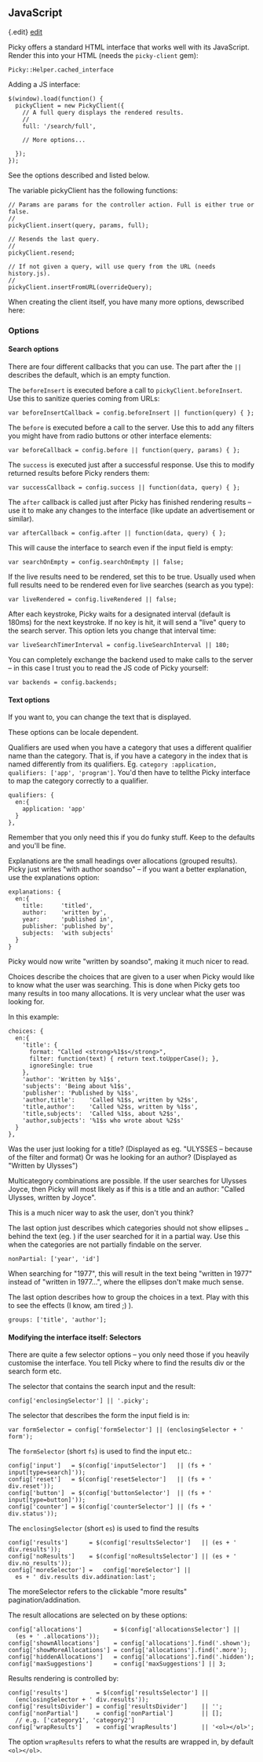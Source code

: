 ## JavaScript

{.edit}
[edit](http://github.com/floere/picky/blob/master/web/source/documentation/_javascript.html.md)

Picky offers a standard HTML interface that works well with its JavaScript. Render this into your HTML (needs the `picky-client` gem):

    Picky::Helper.cached_interface

Adding a JS interface:

    $(window).load(function() {
      pickyClient = new PickyClient({
        // A full query displays the rendered results.
        //
        full: '/search/full',
        
        // More options...
      
      });
    });

See the options described and listed below.

The variable pickyClient has the following functions:
  
    // Params are params for the controller action. Full is either true or false.
    //
    pickyClient.insert(query, params, full);
    
    // Resends the last query.
    //
    pickyClient.resend;
    
    // If not given a query, will use query from the URL (needs history.js).
    //
    pickyClient.insertFromURL(overrideQuery);

When creating the client itself, you have many more options, dewscribed here: 

### Options

#### Search options

There are four different callbacks that you can use. The part after the `||` describes the default, which is an empty function.

The `beforeInsert` is executed before a call to `pickyClient.beforeInsert`. Use this to sanitize queries coming from URLs:

    var beforeInsertCallback = config.beforeInsert || function(query) { };

The `before` is executed before a call to the server. Use this to add any filters you might have from radio buttons or other interface elements:

    var beforeCallback = config.before || function(query, params) { };

The `success` is executed just after a successful response. Use this to modify returned results before Picky renders them: 

    var successCallback = config.success || function(data, query) { };

The `after` callback is called just after Picky has finished rendering results – use it to make any changes to the interface (like update an advertisement or similar).

    var afterCallback = config.after || function(data, query) { };

This will cause the interface to search even if the input field is empty: 

    var searchOnEmpty = config.searchOnEmpty || false;

If the live results need to be rendered, set this to be true. Usually used when full results need to be rendered even for live searches (search as you type):

    var liveRendered = config.liveRendered || false;

After each keystroke, Picky waits for a designated interval (default is 180ms) for the next keystroke. If no key is hit, it will send a "live" query to the search server. This option lets you change that interval time:

    var liveSearchTimerInterval = config.liveSearchInterval || 180;

You can completely exchange the backend used to make calls to the server – in this case I trust you to read the JS code of Picky yourself:

    var backends = config.backends;

#### Text options

If you want to, you can change the text that is displayed.

These options can be locale dependent.

Qualifiers are used when you have a category that uses a different qualifier name than the category. That is, if you have a category in the index that is named differently from its qualifiers. Eg. `category :application, qualifiers: ['app', 'program']`. You'd then have to tellthe Picky interface to map the category correctly to a qualifier.

    qualifiers: {
      en:{
        application: 'app'
      }
    },

Remember that you only need this if you do funky stuff. Keep to the defaults and you'll be fine.

Explanations are the small headings over allocations (grouped results). Picky just writes "with author soandso" – if you want a better explanation, use the explanations option:

    explanations: {
      en:{
        title:     'titled',
        author:    'written by',
        year:      'published in',
        publisher: 'published by',
        subjects:  'with subjects'
      }
    }

Picky would now write "written by soandso", making it much nicer to read.
    
Choices describe the choices that are given to a user when Picky would like to know what the user was searching. This is done when Picky gets too many results in too many allocations. It is very unclear what the user was looking for.

In this example:
    
    choices: {
      en:{
        'title': {
          format: "Called <strong>%1$s</strong>",
          filter: function(text) { return text.toUpperCase(); },
          ignoreSingle: true
        },
        'author': 'Written by %1$s',
        'subjects': 'Being about %1$s',
        'publisher': 'Published by %1$s',
        'author,title':    'Called %1$s, written by %2$s',
        'title,author':    'Called %2$s, written by %1$s',
        'title,subjects':  'Called %1$s, about %2$s',
        'author,subjects': '%1$s who wrote about %2$s'
      }
    },
    
Was the user just looking for a title? (Displayed as eg. "ULYSSES – because of the filter and format) Or was he looking for an author? (Displayed as "Written by Ulysses")

Multicategory combinations are possible. If the user searches for Ulysses Joyce, then Picky will most likely as if this is a title and an author: "Called Ulysses, written by Joyce".

This is a much nicer way to ask the user, don't you think?

The last option just describes which categories should not show ellipses `…` behind the text (eg. ) if the user searched for it in a partial way. Use this when the categories are not partially findable on the server.

    nonPartial: ['year', 'id']
    
When searching for "1977", this will result in the text being "written in 1977" instead of "written in 1977…", where the ellipses don't make much sense.

The last option describes how to group the choices in a text. Play with this to see the effects (I know, am tired ;) ).

    groups: ['title', 'author'];

#### Modifying the interface itself: Selectors

There are quite a few selector options – you only need those if you heavily customise the interface. You tell Picky where to find the results div or the search form etc.

The selector that contains the search input and the result:

    config['enclosingSelector'] || '.picky';

The selector that describes the form the input field is in: 

    var formSelector = config['formSelector'] || (enclosingSelector + ' form');
    
The `formSelector` (short `fs`) is used to find the input etc.: 

    config['input']   = $(config['inputSelector']   || (fs + ' input[type=search]'));
    config['reset']   = $(config['resetSelector']   || (fs + ' div.reset'));
    config['button']  = $(config['buttonSelector']  || (fs + ' input[type=button]'));
    config['counter'] = $(config['counterSelector'] || (fs + ' div.status'));

The `enclosingSelector` (short `es`) is used to find the results
  
    config['results']      = $(config['resultsSelector']   || (es + ' div.results'));
    config['noResults']    = $(config['noResultsSelector'] || (es + ' div.no_results'));
    config['moreSelector'] =   config['moreSelector'] ||
      es + ' div.results div.addination:last';

The moreSelector refers to the clickable "more results" pagination/addination.

The result allocations are selected on by these options:

    config['allocations']         = $(config['allocationsSelector'] ||
      (es + ' .allocations'));
    config['shownAllocations']    = config['allocations'].find('.shown');
    config['showMoreAllocations'] = config['allocations'].find('.more');
    config['hiddenAllocations']   = config['allocations'].find('.hidden');
    config['maxSuggestions']      = config['maxSuggestions'] || 3;
      
Results rendering is controlled by:

    config['results']        = $(config['resultsSelector'] ||
      (enclosingSelector + ' div.results'));
    config['resultsDivider'] = config['resultsDivider']    || '';
    config['nonPartial']     = config['nonPartial']        || [];
      // e.g. ['category1', 'category2']
    config['wrapResults']    = config['wrapResults']       || '<ol></ol>';

The option `wrapResults` refers to what the results are wrapped in, by default `<ol></ol>`. 